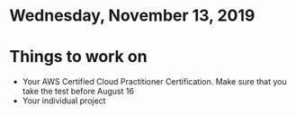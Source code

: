 Wednesday, November 13, 2019
======================
# Things to work on
- Your AWS Certified Cloud Practitioner Certification. Make sure that you take the test before August 16
- Your individual project
